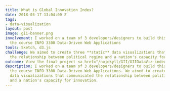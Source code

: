 ```yaml
---
title: What is Global Innovation Index?
date: 2018-03-17 13:04:00 Z
tags:
- data-visualization
layout: post
image: gii-banner.png
involvement: I worked on a team of 3 developers/designers to build this data viz for
  the course INFO 3300 Data-Driven Web Applications
tools: Sketch, d3.js
challenge: We aimed to create three **static** data visualizations that communicated
  the relationship between political regime and a nation's capacity for innovation.
outcome: View the final project <a href="/nojekyll/GII/GIIDataViz-index.html">here</a>.
description: I worked on a team of 3 developers/designers to build this data viz for
  the course INFO 3300 Data-Driven Web Applications. We aimed to create three static
  data visualizations that communicated the relationship between political regime
  and a nation's capacity for innovation.
---
```


